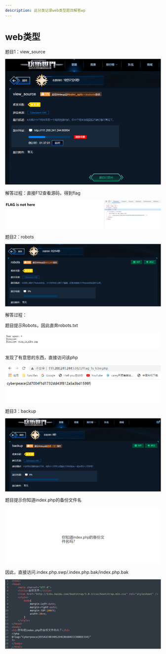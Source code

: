 ```yaml
---
description: 此分类记录web类型题目解答wp
---
```


# web类型

题目1：view\_source

![](../../.gitbook/assets/image%20%28137%29.png)

解答过程：直接F12查看源码，得到flag

![](../../.gitbook/assets/image%20%28134%29.png)

题目2：robots

![](../../.gitbook/assets/image%20%28133%29.png)

解答过程：

题目提示Robots，因此直奔robots.txt

![](../../.gitbook/assets/image%20%28132%29.png)

发现了有意思的东西，直接访问该php

![](../../.gitbook/assets/image%20%28136%29.png)

题目3：backup

![](../../.gitbook/assets/image%20%28135%29.png)

题目提示你知道index.php的备份文件名

![](../../.gitbook/assets/image%20%28138%29.png)

因此，直接访问.index.php.swp/.index.php.bak/index.php.bak

![](../../.gitbook/assets/image%20%28139%29.png)


